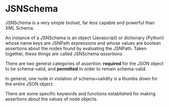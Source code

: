 # JSNSchema

JSNSchema is a very simple toolset, far less capable and powerful than XML Schema.

An instance of a JSNSchema is an object (Javascript) or dictionary (Python) whose name keys are JSNPath expressions and whose values are boolean assertions about the nodes found by evaluating the JSNPath. Taken together, these things are called JSNSchema _assertions_.

There are two general categories of assertion: **required** for the JSON object to be schema-valid, and **permitted** in order to remain schema-valid.

In general, one node in violation of schema=validity is a thumbs down for the entire JSON object.

There are some specific keywords and functions established for making assertions about the values of node objects.
